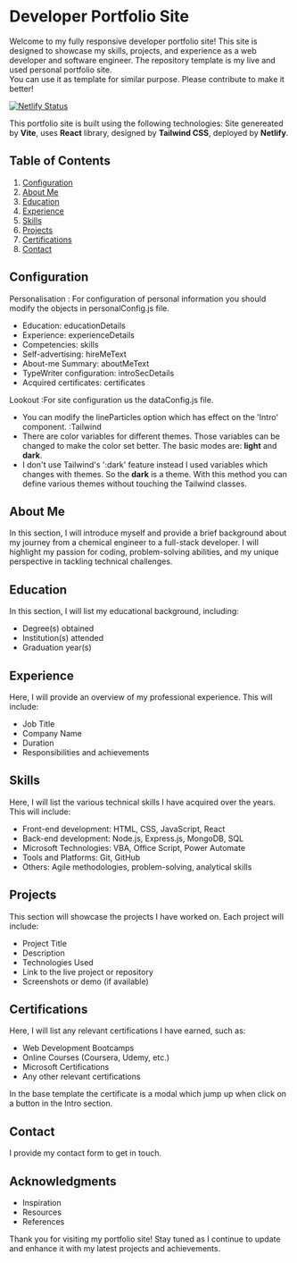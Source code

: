 # Developer Portfolio Site

Welcome to my fully responsive developer portfolio site! This site is designed to showcase my skills, projects, and experience as a web developer and software engineer. 
The repository template is my live and used personal portfolio site.  
You can use it as template for similar purpose. 
Please contribute to make it better!

[![Netlify Status](https://api.netlify.com/api/v1/badges/59b51dc8-93af-4dd1-bab9-828ca55c95fa/deploy-status)](https://app.netlify.com/sites/jmeszaros/deploys)

This portfolio site is built using the following technologies:
Site genereated by **Vite**,
uses **React** library,
designed by **Tailwind CSS**,
deployed by **Netlify**.

## Table of Contents

1. [Configuration](#configuration)
2. [About Me](#about-me)
3. [Education](#education)
4. [Experience](#experience)
5. [Skills](#skills)
6. [Projects](#projects)
7. [Certifications](#certifications)
8. [Contact](#contact)

## Configuration

Personalisation
: For configuration of personal information you should modify the objects in personalConfig.js file.
   - Education: educationDetails
   - Experience: experienceDetails
   - Competencies: skills
   - Self-advertising: hireMeText
   - About-me Summary: aboutMeText
   - TypeWriter configuration: introSecDetails
   - Acquired certificates: certificates

Lookout
:For site configuration us the dataConfig.js file.
   - You can modify the lineParticles option which has effect on the 'Intro' component.
:Tailwind
   - There are color variables for different themes. Those variables can be changed to make the color set better. The basic modes are: **light** and **dark**.
   - I don't use Tailwind's ':dark' feature instead I used variables which changes with themes. So the **dark** is a theme. With this method you can define various themes without touching the Tailwind classes.  

## About Me

In this section, I will introduce myself and provide a brief background about my journey from a chemical engineer to a full-stack developer. I will highlight my passion for coding, problem-solving abilities, and my unique perspective in tackling technical challenges.

## Education

In this section, I will list my educational background, including:

- Degree(s) obtained
- Institution(s) attended
- Graduation year(s)

## Experience

Here, I will provide an overview of my professional experience. This will include:

- Job Title
- Company Name
- Duration
- Responsibilities and achievements
  
## Skills

Here, I will list the various technical skills I have acquired over the years. This will include:

- Front-end development: HTML, CSS, JavaScript, React
- Back-end development: Node.js, Express.js, MongoDB, SQL
- Microsoft Technologies: VBA, Office Script, Power Automate
- Tools and Platforms: Git, GitHub
- Others: Agile methodologies, problem-solving, analytical skills

## Projects

This section will showcase the projects I have worked on. Each project will include:

- Project Title
- Description
- Technologies Used
- Link to the live project or repository
- Screenshots or demo (if available)

## Certifications

Here, I will list any relevant certifications I have earned, such as:

- Web Development Bootcamps
- Online Courses (Coursera, Udemy, etc.)
- Microsoft Certifications
- Any other relevant certifications

In the base template the certificate is a modal which jump up when click on a button in the Intro section.

## Contact

I provide my contact form to get in touch. 

## Acknowledgments

- Inspiration
- Resources
- References

Thank you for visiting my portfolio site! Stay tuned as I continue to update and enhance it with my latest projects and achievements.

